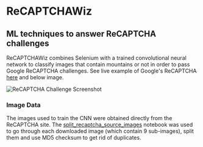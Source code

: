 # ReCAPTCHAWiz
## ML techniques to answer ReCAPTCHA challenges

ReCAPTCHAWiz combines Selenium with a trained convolutional neural network to classify images that contain mountains or not in order to pass Google ReCAPTCHA challenges.  See live example of Google's ReCAPTCHA [here](https://www.google.com/recaptcha/api2/demo) and below image. 

![ReCAPTCHA Challenge Screenshot](https://github.com/alporter08/ReCAPTCHAWiz/blob/master/CAPTCHA_Demo.png)

### Image Data
The images used to train the CNN were obtained directly from the ReCAPTCHA site.  The [split_recaptcha_source_images](https://github.com/alporter08/ReCAPTCHAWiz/blob/master/split_recaptcha_source_images.ipynb) notebook was used to go through each downloaded image (which contain 9 sub-images), split them and use MD5 checksum to get rid of duplicates.  
